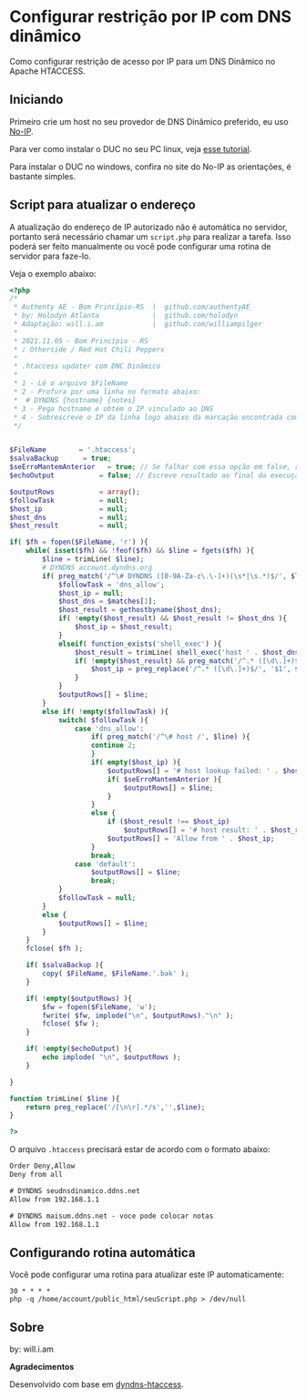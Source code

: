 # Configurar restrição por IP com DNS dinâmico

Como configurar restrição de acesso por IP para um DNS Dinâmico no Apache HTACCESS.

## Iniciando

Primeiro crie um host no seu provedor de DNS Dinâmico preferido, eu uso [No-IP](noip.com).

Para ver como instalar o DUC no seu PC linux, veja [esse tutorial](../ubuntu_server/configurew_no-ip.md).

Para instalar o DUC no windows, confira no site do No-IP as orientações, é bastante simples.

## Script para atualizar o endereço

A atualização do endereço de IP autorizado não é automática no servidor, portanto será necessário chamar um `script.php` para realizar a tarefa.
Isso poderá ser feito manualmente ou você pode configurar uma rotina de servidor para faze-lo.

Veja o exemplo abaixo:

```php
<?php
/*
 * Authenty AE - Bom Princípio-RS  |  github.com/authentyAE
 * by: Holodyn Atlanta             |  github.com/holodyn
 * Adaptação: will.i.am            |  github.com/williampilger
 *
 * 2021.11.05 - Bom Princípio - RS
 * ♪ Otherside / Red Hot Chili Peppers
 * 
 * .htaccess updater com DNC Dinâmico
 * 
 * 1 - Lê o arquivo $FileName
 * 2 - Profura por uma linha no formato abaixo:
 *  # DYNDNS {hostname} {notes}
 * 3 - Pega hostname e obtém o IP vinculado ao DNS
 * 4 - Sobrescreve o IP da linha logo abaixo da marcação encontrada com o IP obtido da pesquisa do passo 3.
 */


$FileName        = '.htaccess';
$salvaBackup      = true;
$seErroMantemAnterior   = true; // Se falhar com essa opção em false, remove o IP anterior
$echoOutput           = false; // Escreve resultado ao final da execução

$outputRows           = array();
$followTask           = null;
$host_ip              = null;
$host_dns             = null;
$host_result          = null;

if( $fh = fopen($FileName, 'r') ){
    while( isset($fh) && !feof($fh) && $line = fgets($fh) ){
        $line = trimLine( $line);
        # DYNDNS account.dyndns.org
        if( preg_match('/^\# DYNDNS ([0-9A-Za-z\.\-]+)(\s*|\s.*)$/', $line, $matches) ){
            $followTask = 'dns_allow';
            $host_ip = null;
            $host_dns = $matches[1];
            $host_result = gethostbyname($host_dns);
            if( !empty($host_result) && $host_result != $host_dns ){
                $host_ip = $host_result;
            }
            elseif( function_exists('shell_exec') ){
                $host_result = trimLine( shell_exec('host ' . $host_dns) );
                if( !empty($host_result) && preg_match('/^.* ([\d\.]+)$/', $host_result) ){
                    $host_ip = preg_replace('/^.* ([\d\.]+)$/', '$1', $host_result);
                }
            }
            $outputRows[] = $line;
        }
        else if( !empty($followTask) ){
            switch( $followTask ){
                case 'dns_allow':
                    if( preg_match('/^\# host /', $line) ){
                    continue 2;
                    }
                    if( empty($host_ip) ){
                        $outputRows[] = '# host lookup failed: ' . $host_dns . ' - ' . $host_result;
                        if( $seErroMantemAnterior ){
                            $outputRows[] = $line;
                        }
                    }
                    else {
                        if ($host_result !== $host_ip)
                            $outputRows[] = '# host result: ' . $host_result;
                        $outputRows[] = 'Allow from ' . $host_ip;
                    }
                    break;
                case 'default':
                    $outputRows[] = $line;
                    break;
            }
            $followTask = null;
        }
        else {
            $outputRows[] = $line;
        }
    }
    fclose( $fh );

    if( $salvaBackup ){
        copy( $FileName, $FileName.'.bak' );
    }

    if( !empty($outputRows) ){
        $fw = fopen($FileName, 'w');
        fwrite( $fw, implode("\n", $outputRows)."\n" );
        fclose( $fw );
    }

    if( !empty($echoOutput) ){
        echo implode( "\n", $outputRows );
    }

}

function trimLine( $line ){
    return preg_replace('/[\n\r].*/s','',$line);
}

?>
```

O arquivo `.htaccess` precisará estar de acordo com o formato abaixo:

```txt
Order Deny,Allow
Deny from all

# DYNDNS seudnsdinamico.ddns.net
Allow from 192.168.1.1

# DYNDNS maisum.ddns.net - voce pode colocar notas
Allow from 192.168.1.1
```

## Configurando rotina automática

Você pode configurar uma rotina para atualizar este IP automaticamente:

```
30 * * * *
php -q /home/account/public_html/seuScript.php > /dev/null
```


## Sobre

by: will.i.am

**Agradecimentos**

Desenvolvido com base em [dyndns-htaccess](https://github.com/holodyn/dyndns-htaccess).
